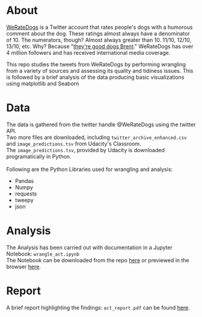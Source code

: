 # About
[WeRateDogs](https://twitter.com/dog_rates?ref_src=twsrc%5Egoogle%7Ctwcamp%5Eserp%7Ctwgr%5Eauthor) is a Twitter account that rates people's dogs with a humorous comment about the dog. These ratings almost always have a denominator of 10. The numerators, though? Almost always greater than 10. 11/10, 12/10, 13/10, etc. Why? Because "[they're good dogs Brent](https://knowyourmeme.com/memes/theyre-good-dogs-brent)." WeRateDogs has over 4 million followers and has received international media coverage.

This repo studies the tweets from WeRateDogs by performing wrangling from a variety of sources and assessing its quality and tidiness issues. This is followed by a brief analysis of the data producing basic visualizations using matplotlib and Seaborn

# Data
The data is gathered from the twitter handle @WeRateDogs using the twitter API. <br>
Two more files are downloaded, including `twitter_archive_enhanced.csv` and `image_predictions.tsv` from Udacity's Classroom. <br>
The `image_predictions.tsv`, provided by Udacity is downloaded programatically in Python. <br><br>
Following are the Python Libraries used for wrangling and analysis:
- Pandas
- Numpy
- requests
- tweepy
- json

# Analysis
The Analysis has been carried out with documentation in a Jupyter Notebook: `wrangle_act.ipynb` <br>
The Notebook can be downloaded from the repo [here](https://github.com/dhavalpotdar/WeRateDogs/blob/master/wrangle_act.ipynb) or previewed in the browser [here](https://nbviewer.jupyter.org/github/dhavalpotdar/WeRateDogs/blob/master/wrangle_act.ipynb).

# Report
A brief report highlighting the findings: `act_report.pdf` can be found [here](https://github.com/dhavalpotdar/WeRateDogs/blob/master/act_report.pdf).
